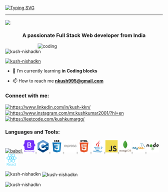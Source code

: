 <!--# नमस्ते (Namaste)🙏, I'mK Kush!-->
[![Typing SVG](https://readme-typing-svg.demolab.com?font=Fira+Code&pause=1000&color=16FF23&random=false&width=435&lines=%E0%A4%A8%E0%A4%AE%E0%A4%B8%E0%A5%8D%E0%A4%A4%E0%A5%87+I%2Cm+Kush+Nishad)](https://git.io/typing-svg)
<hr>
<img align='center' src="https://i.pinimg.com/originals/e8/f4/53/e8f453469a3ec97ecd354df465d73913.gif">


<h3 align="center">A passionate Full Stack Web developer from India</h3>
<img align="right" alt="coding" width="400" src="https://github.com/Kush-Nishadkn/Kush-Nishadkn/blob/main/gifcoding.gif">

<p align="left"> <img src="https://komarev.com/ghpvc/?username=kush-nishadkn&label=Profile%20views&color=0e75b6&style=flat" alt="kush-nishadkn" /> </p>

<p align="left"> <a href="https://github.com/ryo-ma/github-profile-trophy"><img src="https://github-profile-trophy.vercel.app/?username=kush-nishadkn" alt="kush-nishadkn" /></a> </p>

- 🌱 I’m currently learning **in Coding blocks**

- 📫 How to reach me **nkush995@gmail.com**

<h3 align="left">Connect with me:</h3>
<p align="left">
<a href="https://linkedin.com/in/https://www.linkedin.com/in/kush-kkn/" target="blank"><img align="center" src="https://raw.githubusercontent.com/rahuldkjain/github-profile-readme-generator/master/src/images/icons/Social/linked-in-alt.svg" alt="https://www.linkedin.com/in/kush-kkn/" height="30" width="40" /></a>
<a href="https://instagram.com/https://www.instagram.com/mr.kushkumar2001/?hl=en" target="blank"><img align="center" src="https://raw.githubusercontent.com/rahuldkjain/github-profile-readme-generator/master/src/images/icons/Social/instagram.svg" alt="https://www.instagram.com/mr.kushkumar2001/?hl=en" height="30" width="40" /></a>
<a href="https://www.leetcode.com/https://leetcode.com/kushkumargg/" target="blank"><img align="center" src="https://raw.githubusercontent.com/rahuldkjain/github-profile-readme-generator/master/src/images/icons/Social/leet-code.svg" alt="https://leetcode.com/kushkumargg/" height="30" width="40" /></a>
</p>

<h3 align="left">Languages and Tools:</h3>
<p align="left"> <a href="https://babeljs.io/" target="_blank" rel="noreferrer"> <img src="https://www.vectorlogo.zone/logos/babeljs/babeljs-icon.svg" alt="babel" width="40" height="40"/> </a> <a href="https://getbootstrap.com" target="_blank" rel="noreferrer"> <img src="https://raw.githubusercontent.com/devicons/devicon/master/icons/bootstrap/bootstrap-plain-wordmark.svg" alt="bootstrap" width="40" height="40"/> </a> <a href="https://www.w3schools.com/cpp/" target="_blank" rel="noreferrer"> <img src="https://raw.githubusercontent.com/devicons/devicon/master/icons/cplusplus/cplusplus-original.svg" alt="cplusplus" width="40" height="40"/> </a> <a href="https://www.w3schools.com/css/" target="_blank" rel="noreferrer"> <img src="https://raw.githubusercontent.com/devicons/devicon/master/icons/css3/css3-original-wordmark.svg" alt="css3" width="40" height="40"/> </a> <a href="https://expressjs.com" target="_blank" rel="noreferrer"> <img src="https://raw.githubusercontent.com/devicons/devicon/master/icons/express/express-original-wordmark.svg" alt="express" width="40" height="40"/> </a> <a href="https://www.w3.org/html/" target="_blank" rel="noreferrer"> <img src="https://raw.githubusercontent.com/devicons/devicon/master/icons/html5/html5-original-wordmark.svg" alt="html5" width="40" height="40"/> </a> <a href="https://www.java.com" target="_blank" rel="noreferrer"> <img src="https://raw.githubusercontent.com/devicons/devicon/master/icons/java/java-original.svg" alt="java" width="40" height="40"/> </a> <a href="https://developer.mozilla.org/en-US/docs/Web/JavaScript" target="_blank" rel="noreferrer"> <img src="https://raw.githubusercontent.com/devicons/devicon/master/icons/javascript/javascript-original.svg" alt="javascript" width="40" height="40"/> </a> <a href="https://www.mongodb.com/" target="_blank" rel="noreferrer"> <img src="https://raw.githubusercontent.com/devicons/devicon/master/icons/mongodb/mongodb-original-wordmark.svg" alt="mongodb" width="40" height="40"/> </a> <a href="https://www.mysql.com/" target="_blank" rel="noreferrer"> <img src="https://raw.githubusercontent.com/devicons/devicon/master/icons/mysql/mysql-original-wordmark.svg" alt="mysql" width="40" height="40"/> </a> <a href="https://nodejs.org" target="_blank" rel="noreferrer"> <img src="https://raw.githubusercontent.com/devicons/devicon/master/icons/nodejs/nodejs-original-wordmark.svg" alt="nodejs" width="40" height="40"/> </a> <a href="https://reactjs.org/" target="_blank" rel="noreferrer"> <img src="https://raw.githubusercontent.com/devicons/devicon/master/icons/react/react-original-wordmark.svg" alt="react" width="40" height="40"/> </a> </p>

<p><img align="left" src="https://github-readme-stats.vercel.app/api/top-langs?username=kush-nishadkn&show_icons=true&locale=en&layout=compact" alt="kush-nishadkn" /></p>

<p>&nbsp;<img align="center" src="https://github-readme-stats.vercel.app/api?username=kush-nishadkn&show_icons=true&locale=en" alt="kush-nishadkn" /></p>

<p><img align="center" src="https://github-readme-streak-stats.herokuapp.com/?user=kush-nishadkn&" alt="kush-nishadkn" /></p>
